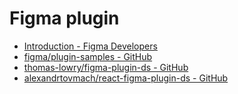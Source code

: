 # Figma plugin

- [Introduction - Figma Developers](https://www.figma.com/plugin-docs/intro/)
- [figma/plugin-samples - GitHub](https://github.com/figma/plugin-samples)
- [thomas-lowry/figma-plugin-ds - GitHub](https://github.com/thomas-lowry/figma-plugin-ds#disclosure)
- [alexandrtovmach/react-figma-plugin-ds - GitHub](https://github.com/alexandrtovmach/react-figma-plugin-ds)
